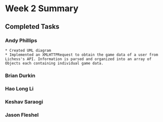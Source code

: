 # Week 2 Summary

## Completed Tasks

### Andy Phillips
	* Created UML diagram
	* Implemented an XMLHTTPRequest to obtain the game data of a user from Lichess's API. Information is parsed and organized into an array of Objects each containing individual game data.
### Brian Durkin

### Hao Long Li

### Keshav Saraogi

### Jason Fleshel